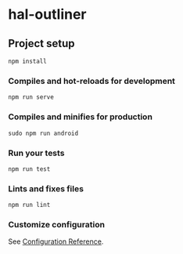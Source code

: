 # hal-outliner

## Project setup
```
npm install
```

### Compiles and hot-reloads for development
```
npm run serve
```

### Compiles and minifies for production
```
sudo npm run android
```

### Run your tests
```
npm run test
```

### Lints and fixes files
```
npm run lint
```

### Customize configuration
See [Configuration Reference](https://cli.vuejs.org/config/).
